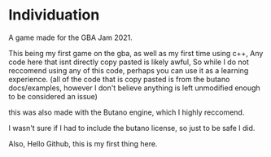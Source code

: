 # Individuation
A game made for the GBA Jam 2021. 

This being my first game on the gba, as well as my first time using c++, Any code here that isnt directly copy pasted is likely awful, So while I do not reccomend using any of this code, perhaps you can use it as a learning experience. (all of the code that is copy pasted is from the butano docs/examples, however I don't believe anything is left unmodified enough to be considered an issue)

this was also made with the Butano engine, which I highly reccomend.

I wasn't sure if I had to include the butano license, so just to be safe I did.

Also, Hello Github, this is my first thing here.
